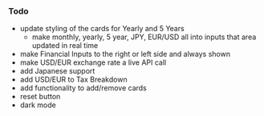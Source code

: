 ### Todo

- update styling of the cards for Yearly and 5 Years
  - make monthly, yearly, 5 year, JPY, EUR/USD all into inputs that area updated in real time
- make Financial Inputs to the right or left side and always shown
- make USD/EUR exchange rate a live API call
- add Japanese support
- add USD/EUR to Tax Breakdown
- add functionality to add/remove cards
- reset button
- dark mode
